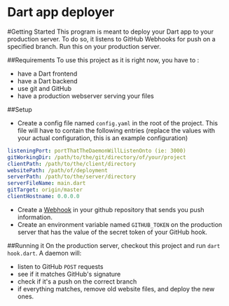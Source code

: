 Dart app deployer
=============
#Getting Started
This program is meant to deploy your Dart app to your production server. To do so, it listens to GitHub Webhooks for push on a specified branch. Run this on your production server.

##Requirements
To use this project as it is right now, you have to :
* have a Dart frontend
* have a Dart backend
* use git and GitHub
* have a production webserver serving your files

##Setup
* Create a config file named `config.yaml` in the root of the project. This file will have to contain the following entries
(replace the values with your actual configuration, this is an example configuration)

```yaml
listeningPort: portThatTheDaemonWillListenOnto (ie: 3000)
gitWorkingDir: /path/to/the/git/directory/of/your/project
clientPath: /path/to/the/client/directory
websitePath: /path/of/deployment
serverPath: /path/to/the/server/directory
serverFileName: main.dart
gitTarget: origin/master
clientHostname: 0.0.0.0
```
* Create a [Webhook](https://developer.github.com/webhooks/creating/) in your github repository that sends you push information.
* Create an environment variable named `GITHUB_TOKEN` on the production server that has the value of the secret token of your GitHub hook.

##Running it
On the production server, checkout this project and run `dart hook.dart`. A daemon will:

* listen to GitHub `POST` requests
* see if it matches GitHub's signature
* check if it's a push on the correct branch
* if everything matches, remove old website files, and deploy the new ones.
